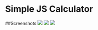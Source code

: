 # Simple JS Calculator
##Screenshots
![](https://github.com/lvcc-wad/Students/blob/master/ACT/Napilot-Noella-Amor/Simple-JS-Calculator/screenshots/screenshot1.png)
![](https://github.com/lvcc-wad/Students/blob/master/ACT/Napilot-Noella-Amor/Simple-JS-Calculator/screenshots/screenshot2.png)
![](https://github.com/lvcc-wad/Students/blob/master/ACT/Napilot-Noella-Amor/Simple-JS-Calculator/screenshots/screenshot3.png)
